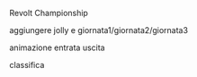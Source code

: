 Revolt Championship

aggiungere jolly e giornata1/giornata2/giornata3

animazione entrata uscita 

classifica